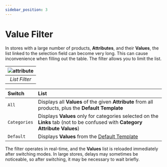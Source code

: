 ```yaml
---
sidebar_position: 3
---
```


# Value Filter

In stores with a large number of products, **Attributes**, and their **Values**, the list linked to the selection field can become very long. This can cause inconvenience when filling out the table. The filter allows you to limit the list.

| ![attribute](/img/tutorial/en/value_filter_en.png) |
|:--:|
| *List Filter* |

| **Switch** | **List** |
|:--|:--|
| `All` | Displays all **Values** of the given **Attribute** from all products, plus the **Default Template** |
| `Categories` | Displays **Values** only for categories selected on the **Links** tab (not to be confused with **Category Attribute Values**) |
| `Default` | Displays **Values** from the [Default Template](general-info/duty.md) |

The filter operates in real-time, and the **Values** list is reloaded immediately after switching modes. In large stores, delays may sometimes be noticeable, so after switching, it may be necessary to wait briefly.
